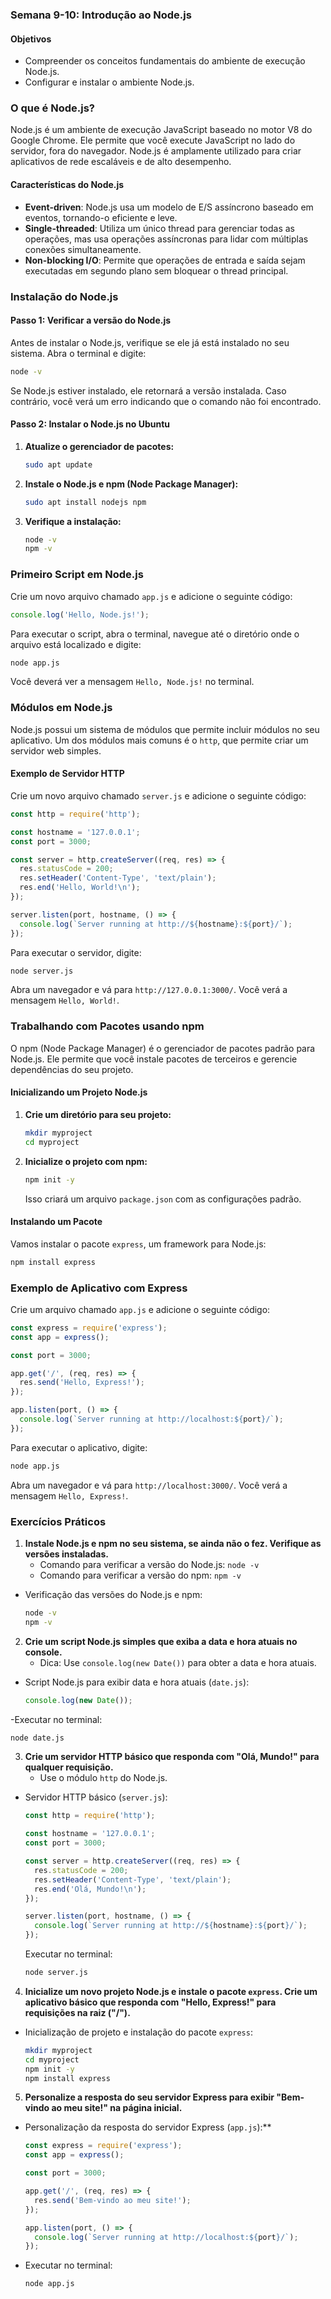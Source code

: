 ### Semana 9-10: Introdução ao Node.js

#### Objetivos
- Compreender os conceitos fundamentais do ambiente de execução Node.js.
- Configurar e instalar o ambiente Node.js.

### O que é Node.js?

Node.js é um ambiente de execução JavaScript baseado no motor V8 do Google Chrome. Ele permite que você execute JavaScript no lado do servidor, fora do navegador. Node.js é amplamente utilizado para criar aplicativos de rede escaláveis e de alto desempenho.

#### Características do Node.js
- **Event-driven**: Node.js usa um modelo de E/S assíncrono baseado em eventos, tornando-o eficiente e leve.
- **Single-threaded**: Utiliza um único thread para gerenciar todas as operações, mas usa operações assíncronas para lidar com múltiplas conexões simultaneamente.
- **Non-blocking I/O**: Permite que operações de entrada e saída sejam executadas em segundo plano sem bloquear o thread principal.

### Instalação do Node.js

#### Passo 1: Verificar a versão do Node.js

Antes de instalar o Node.js, verifique se ele já está instalado no seu sistema. Abra o terminal e digite:
```sh
node -v
```
Se Node.js estiver instalado, ele retornará a versão instalada. Caso contrário, você verá um erro indicando que o comando não foi encontrado.

#### Passo 2: Instalar o Node.js no Ubuntu

1. **Atualize o gerenciador de pacotes:**
   ```sh
   sudo apt update
   ```

2. **Instale o Node.js e npm (Node Package Manager):**
   ```sh
   sudo apt install nodejs npm
   ```

3. **Verifique a instalação:**
   ```sh
   node -v
   npm -v
   ```

### Primeiro Script em Node.js

Crie um novo arquivo chamado `app.js` e adicione o seguinte código:
```javascript
console.log('Hello, Node.js!');
```

Para executar o script, abra o terminal, navegue até o diretório onde o arquivo está localizado e digite:
```sh
node app.js
```
Você deverá ver a mensagem `Hello, Node.js!` no terminal.

### Módulos em Node.js

Node.js possui um sistema de módulos que permite incluir módulos no seu aplicativo. Um dos módulos mais comuns é o `http`, que permite criar um servidor web simples.

#### Exemplo de Servidor HTTP

Crie um novo arquivo chamado `server.js` e adicione o seguinte código:
```javascript
const http = require('http');

const hostname = '127.0.0.1';
const port = 3000;

const server = http.createServer((req, res) => {
  res.statusCode = 200;
  res.setHeader('Content-Type', 'text/plain');
  res.end('Hello, World!\n');
});

server.listen(port, hostname, () => {
  console.log(`Server running at http://${hostname}:${port}/`);
});
```

Para executar o servidor, digite:
```sh
node server.js
```
Abra um navegador e vá para `http://127.0.0.1:3000/`. Você verá a mensagem `Hello, World!`.

### Trabalhando com Pacotes usando npm

O npm (Node Package Manager) é o gerenciador de pacotes padrão para Node.js. Ele permite que você instale pacotes de terceiros e gerencie dependências do seu projeto.

#### Inicializando um Projeto Node.js

1. **Crie um diretório para seu projeto:**
   ```sh
   mkdir myproject
   cd myproject
   ```

2. **Inicialize o projeto com npm:**
   ```sh
   npm init -y
   ```
   Isso criará um arquivo `package.json` com as configurações padrão.

#### Instalando um Pacote

Vamos instalar o pacote `express`, um framework para Node.js:
```sh
npm install express
```

### Exemplo de Aplicativo com Express

Crie um arquivo chamado `app.js` e adicione o seguinte código:
```javascript
const express = require('express');
const app = express();

const port = 3000;

app.get('/', (req, res) => {
  res.send('Hello, Express!');
});

app.listen(port, () => {
  console.log(`Server running at http://localhost:${port}/`);
});
```

Para executar o aplicativo, digite:
```sh
node app.js
```
Abra um navegador e vá para `http://localhost:3000/`. Você verá a mensagem `Hello, Express!`.

### Exercícios Práticos

1. **Instale Node.js e npm no seu sistema, se ainda não o fez. Verifique as versões instaladas.**
   - Comando para verificar a versão do Node.js: `node -v`
   - Comando para verificar a versão do npm: `npm -v`

- Verificação das versões do Node.js e npm:
   ```sh
   node -v
   npm -v
   ```

2. **Crie um script Node.js simples que exiba a data e hora atuais no console.**
   - Dica: Use `console.log(new Date())` para obter a data e hora atuais.

- Script Node.js para exibir data e hora atuais (`date.js`):
   ```javascript
   console.log(new Date());
   ```
-Executar no terminal:
   ```sh
   node date.js
   ```

3. **Crie um servidor HTTP básico que responda com "Olá, Mundo!" para qualquer requisição.**
   - Use o módulo `http` do Node.js.

- Servidor HTTP básico (`server.js`):
   ```javascript
   const http = require('http');

   const hostname = '127.0.0.1';
   const port = 3000;

   const server = http.createServer((req, res) => {
     res.statusCode = 200;
     res.setHeader('Content-Type', 'text/plain');
     res.end('Olá, Mundo!\n');
   });

   server.listen(port, hostname, () => {
     console.log(`Server running at http://${hostname}:${port}/`);
   });
   ```
   Executar no terminal:
   ```sh
   node server.js
   ```


4. **Inicialize um novo projeto Node.js e instale o pacote `express`. Crie um aplicativo básico que responda com "Hello, Express!" para requisições na raiz ("/").**

- Inicialização de projeto e instalação do pacote `express`:
   ```sh
   mkdir myproject
   cd myproject
   npm init -y
   npm install express
   ```

5. **Personalize a resposta do seu servidor Express para exibir "Bem-vindo ao meu site!" na página inicial.**

- Personalização da resposta do servidor Express (`app.js`):**
   ```javascript
   const express = require('express');
   const app = express();

   const port = 3000;

   app.get('/', (req, res) => {
     res.send('Bem-vindo ao meu site!');
   });

   app.listen(port, () => {
     console.log(`Server running at http://localhost:${port}/`);
   });
   ```
- Executar no terminal:
   ```sh
   node app.js
   ```
